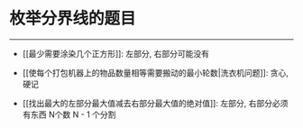 # 枚举分界线的题目


---

- [[最少需要涂染几个正方形]]: 左部分, 右部分可能没有


- [[使每个打包机器上的物品数量相等需要搬动的最小轮数|洗衣机问题]]: 贪心, 硬记


- [[找出最大的左部分最大值减去右部分最大值的绝对值]]: 左部分, 右部分必须有东西 
   N个数 N - 1 个分割


